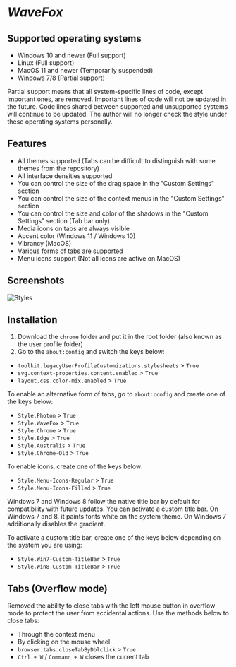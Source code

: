 # *WaveFox*

## Supported operating systems
* Windows 10 and newer (Full support)
* Linux (Full support)
* MacOS 11 and newer (Temporarily suspended)
* Windows 7/8 (Partial support)

Partial support means that all system-specific lines of code, except important ones, are removed. Important lines of code will not be updated in the future. Code lines shared between supported and unsupported systems will continue to be updated. The author will no longer check the style under these operating systems personally. 

## Features
* All themes supported (Tabs can be difficult to distinguish with some themes from the repository)
* All interface densities supported
* You can control the size of the drag space in the "Custom Settings" section
* You can control the size of the context menus in the "Custom Settings" section
* You can control the size and color of the shadows in the "Custom Settings" section (Tab bar only)
* Media icons on tabs are always visible
* Accent color (Windows 11 / Windows 10) 
* Vibrancy (MacOS)
* Various forms of tabs are supported
* Menu icons support (Not all icons are active on MacOS)

## Screenshots
![Styles](https://user-images.githubusercontent.com/85301851/139716492-b4ac94d2-8dc8-41ff-acc8-53631cd3befd.png)

## Installation
1. Download the `chrome` folder and put it in the root folder (also known as the user profile folder)
2. Go to the `about:config` and switch the keys below:
* `toolkit.legacyUserProfileCustomizations.stylesheets` > `True`
* `svg.context-properties.content.enabled` > `True`
* `layout.css.color-mix.enabled` > `True`

To enable an alternative form of tabs, go to `about:config` and create one of the keys below:
* `Style.Photon` > `True`
* `Style.WaveFox` > `True`
* `Style.Chrome` > `True`
* `Style.Edge` > `True`
* `Style.Australis` > `True`
* `Style.Chrome-Old` > `True`

To enable icons, create one of the keys below:
* `Style.Menu-Icons-Regular` > `True`
* `Style.Menu-Icons-Filled` > `True`

Windows 7 and Windows 8 follow the native title bar by default for compatibility with future updates. You can activate a custom title bar. On Windows 7 and 8, it paints fonts white on the system theme. On Windows 7 additionally disables the gradient.

To activate a custom title bar, create one of the keys below depending on the system you are using: 
* `Style.Win7-Custom-TitleBar` > `True`
* `Style.Win8-Custom-TitleBar` > `True`

## Tabs (Overflow mode)
Removed the ability to close tabs with the left mouse button in overflow mode to protect the user from accidental actions. Use the methods below to close tabs:
* Through the context menu
* By clicking on the mouse wheel
* `browser.tabs.closeTabByDblclick` > `True`
* `Ctrl + W` / `Command + W` closes the current tab
